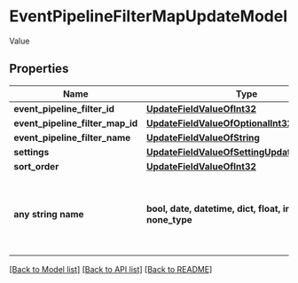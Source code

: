# EventPipelineFilterMapUpdateModel

Value

## Properties
Name | Type | Description | Notes
------------ | ------------- | ------------- | -------------
**event_pipeline_filter_id** | [**UpdateFieldValueOfInt32**](UpdateFieldValueOfInt32.md) |  | [optional] 
**event_pipeline_filter_map_id** | [**UpdateFieldValueOfOptionalInt32**](UpdateFieldValueOfOptionalInt32.md) |  | [optional] 
**event_pipeline_filter_name** | [**UpdateFieldValueOfString**](UpdateFieldValueOfString.md) |  | [optional] 
**settings** | [**UpdateFieldValueOfSettingUpdateModelArray**](UpdateFieldValueOfSettingUpdateModelArray.md) |  | [optional] 
**sort_order** | [**UpdateFieldValueOfInt32**](UpdateFieldValueOfInt32.md) |  | [optional] 
**any string name** | **bool, date, datetime, dict, float, int, list, str, none_type** | any string name can be used but the value must be the correct type | [optional]

[[Back to Model list]](../README.md#documentation-for-models) [[Back to API list]](../README.md#documentation-for-api-endpoints) [[Back to README]](../README.md)


